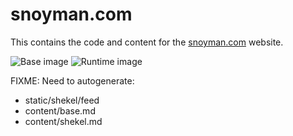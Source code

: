 # snoyman.com

This contains the code and content for the [snoyman.com](http://www.snoyman.com) website.

![Base image](https://github.com/snoyberg/snoyman.com/workflows/Base%20image/badge.svg)
![Runtime image](https://github.com/snoyberg/snoyman.com/workflows/Runtime%20image/badge.svg)

FIXME: Need to autogenerate:

* static/shekel/feed
* content/base.md
* content/shekel.md
